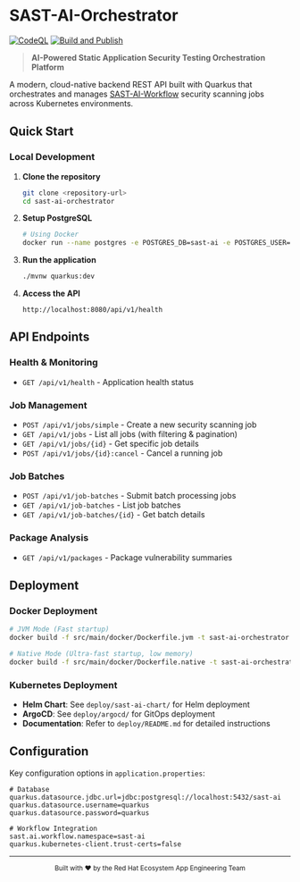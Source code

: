# SAST-AI-Orchestrator

[![CodeQL](https://github.com/RHEcosystemAppEng/sast-ai-orchestrator/actions/workflows/codeql.yml/badge.svg)](https://github.com/RHEcosystemAppEng/sast-ai-orchestrator/actions/workflows/codeql.yml)
[![Build and Publish](https://github.com/RHEcosystemAppEng/sast-ai-orchestrator/actions/workflows/build-and-publish.yml/badge.svg)](https://github.com/RHEcosystemAppEng/sast-ai-orchestrator/actions/workflows/build-and-publish.yml)

> **AI-Powered Static Application Security Testing Orchestration Platform**

A modern, cloud-native backend REST API built with Quarkus that orchestrates and manages [SAST-AI-Workflow](https://github.com/RHEcosystemAppEng/sast-ai-workflow) security scanning jobs across Kubernetes environments.

## Quick Start

### Local Development

1. **Clone the repository**
   ```bash
   git clone <repository-url>
   cd sast-ai-orchestrator
   ```

2. **Setup PostgreSQL**
   ```bash
   # Using Docker
   docker run --name postgres -e POSTGRES_DB=sast-ai -e POSTGRES_USER=quarkus -e POSTGRES_PASSWORD=quarkus -p 5432:5432 -d postgres:13
   ```

3. **Run the application**
   ```bash
   ./mvnw quarkus:dev
   ```

4. **Access the API**
   ```
   http://localhost:8080/api/v1/health
   ```

## API Endpoints

### Health & Monitoring
- `GET /api/v1/health` - Application health status

### Job Management
- `POST /api/v1/jobs/simple` - Create a new security scanning job
- `GET /api/v1/jobs` - List all jobs (with filtering & pagination)  
- `GET /api/v1/jobs/{id}` - Get specific job details
- `POST /api/v1/jobs/{id}:cancel` - Cancel a running job

### Job Batches
- `POST /api/v1/job-batches` - Submit batch processing jobs
- `GET /api/v1/job-batches` - List job batches
- `GET /api/v1/job-batches/{id}` - Get batch details

### Package Analysis
- `GET /api/v1/packages` - Package vulnerability summaries

## Deployment

### Docker Deployment
```bash
# JVM Mode (Fast startup)
docker build -f src/main/docker/Dockerfile.jvm -t sast-ai-orchestrator:jvm .

# Native Mode (Ultra-fast startup, low memory)
docker build -f src/main/docker/Dockerfile.native -t sast-ai-orchestrator:native .
```

### Kubernetes Deployment
- **Helm Chart**: See `deploy/sast-ai-chart/` for Helm deployment
- **ArgoCD**: See `deploy/argocd/` for GitOps deployment
- **Documentation**: Refer to `deploy/README.md` for detailed instructions

## Configuration

Key configuration options in `application.properties`:

```properties
# Database
quarkus.datasource.jdbc.url=jdbc:postgresql://localhost:5432/sast-ai
quarkus.datasource.username=quarkus
quarkus.datasource.password=quarkus

# Workflow Integration  
sast.ai.workflow.namespace=sast-ai
quarkus.kubernetes-client.trust-certs=false
```

---

<div align="center">
  <sub>Built with ❤️ by the Red Hat Ecosystem App Engineering Team</sub>
</div>


